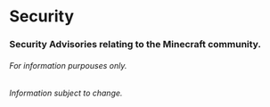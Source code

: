 # Security

### Security Advisories relating to the Minecraft community.


<h6>For information purpouses only. </h6>
<h6>Information subject to change.</h6>
